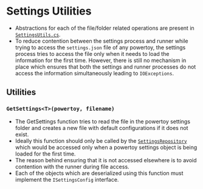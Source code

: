 # Settings Utilities

- Abstractions for each of the file/folder related operations are present in [`SettingsUtils.cs`](src/core/Microsoft.PowerToys.Settings.UI.Lib/SettingsUtils.cs).
- To reduce contention between the settings process and runner while trying to access the `settings.json` file of any powertoy, the settings process tries to access the file only when it needs to load the information for the first time. However, there is still no mechanism in place which ensures that both the settings and runner processes do not access the information simultaneously leading to `IOExceptions`.

## Utilities

### `GetSettings<T>(powertoy, filename)`

- The GetSettings function tries to read the file in the powertoy settings folder and creates a new file with default configurations if it does not exist.
- Ideally this function should only be called by the [`SettingsRepository`](src/core/Microsoft.PowerToys.Settings.UI.Lib/SettingsRepository`1.cs) which would be accessed only when a powertoy settings object is being loaded for the first time.
- The reason behind ensuring that it is not accessed elsewhere is to avoid contention with the runner during file access.
- Each of the objects which are deserialized using this function must implement the `ISettingsConfig` interface.
